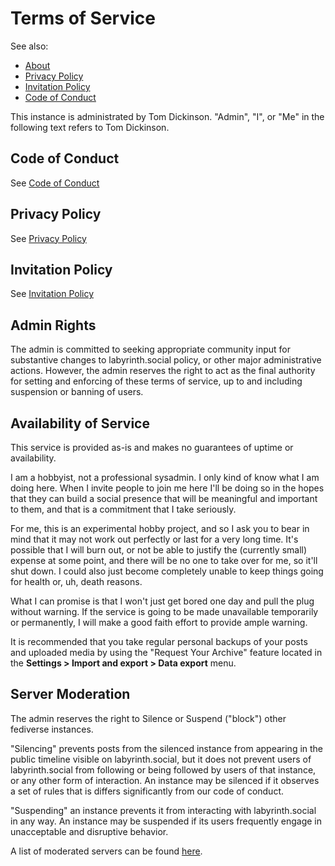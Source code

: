 # Terms of Service

See also:
* [About](../readme.md)
* [Privacy Policy](privacy.md)
* [Invitation Policy](invitation.md)
* [Code of Conduct](conduct.md)

This instance is administrated by Tom Dickinson. "Admin", "I", or "Me" in the
following text refers to Tom Dickinson.

## Code of Conduct

See [Code of Conduct](conduct.md)

## Privacy Policy

See [Privacy Policy](privacy.md)

## Invitation Policy

See [Invitation Policy](invitation.md)


## Admin Rights

The admin is committed to seeking appropriate community input for substantive
changes to labyrinth.social policy, or other major administrative actions.
However, the admin reserves the right to act as the final authority for setting
and enforcing of these terms of service, up to and including suspension or
banning of users.

## Availability of Service

This service is provided as-is and makes no guarantees of uptime or
availability.

I am a hobbyist, not a professional sysadmin. I only kind of know what I am
doing here. When I invite people to join me here I'll be doing so in the hopes
that they can build a social presence that will be meaningful and important to
them, and that is a commitment that I take seriously.

For me, this is an experimental hobby project, and so I ask you to bear in mind
that it may not work out perfectly or last for a very long time. It's possible
that I will burn out, or not be able to justify the (currently small) expense at
some point, and there will be no one to take over for me, so it'll shut down. I
could also just become completely unable to keep things going for health or, uh,
death reasons.

What I can promise is that I won't just get bored one day and pull the plug
without warning. If the service is going to be made unavailable temporarily or
permanently, I will make a good faith effort to provide ample warning.

It is recommended that you take regular personal backups of your posts and
uploaded media by using the "Request Your Archive" feature located in the
**Settings > Import and export > Data export** menu.

## Server Moderation

The admin reserves the right to Silence or Suspend ("block") other fediverse instances.

"Silencing" prevents posts from the silenced instance from appearing in the
public timeline visible on labyrinth.social, but it does not prevent users of
labyrinth.social from following or being followed by users of that instance, or
any other form of interaction. An instance may be silenced if it observes a set
of rules that is differs significantly from our code of conduct.

"Suspending" an instance prevents it from interacting with labyrinth.social in
any way. An instance may be suspended if its users frequently engage in
unacceptable and disruptive behavior.

A list of moderated servers can be found [here](https://labyrinth.social/about/more#unavailable-content).